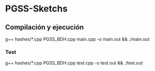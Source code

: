 # PGSS-Sketchs

## Compilación y ejecución
g++ hashes/*.cpp PGSS_BDH.cpp main.cpp -o main.out && ./main.out 

### Test
g++ hashes/*.cpp PGSS_BDH.cpp test.cpp -o test.out && ./test.out